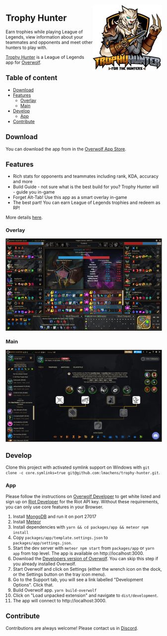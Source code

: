 <a href='https://th.gl/'><img src="./.github/logo.png" alt="Trophy Hunter" align="right" height="211" /></a>

# Trophy Hunter

Earn trophies while playing League of Legends, view information about your teammates and opponents and meet other hunters to play with.

[Trophy Hunter](https://th.gl/) is a League of Legends app for [Overwolf](https://www.overwolf.com/).

## Table of content

- [Download](#download)
- [Features](#features)
  - [Overlay](#overlay)
  - [Main](#main)
- [Develop](#develop)
  - [App](#app)
- [Contribute](#contribute)

## Download

You can download the app from in the [Overwolf App Store](https://www.overwolf.com/app/trophy_hunter-trophy_hunter).

## Features

- Rich stats for opponents and teammates including rank, KDA, accuracy and more
- Build Guide - not sure what is the best build for you? Trophy Hunter will - guide you in-game
- Forget Alt-Tab! Use this app as a smart overlay in-game
- The best part! You can earn League of Legends trophies and redeem as RP!

More details [here](https://play.overwolf.com/trophy-hunter/).

### Overlay

<p align="center">
  <img src="./.github/overlay.png" alt="Overlay Screenshot" width="513" />
</p>

### Main

<p align="center">
  <img src="./.github/main.png" alt="Main Screenshot" width="513" />
</p>

## Develop

Clone this project with activated symlink support on Windows with `git clone -c core.symlinks=true git@github.com:lmachens/trophy-hunter.git`.

### App

Please follow the instructions on [Overwolf Developer](http://developers.overwolf.com/documentation/odk-2-0-introduction/creating-your-first-app/) to get white listed and sign up on [Riot Developer](https://developer.riotgames.com/) for the Riot API key. Without these requirements, you can only use core features in your Browser.

1. Install [MongoDB](https://www.mongodb.com/de/download-center) and run it on port 27017
1. Install [Meteor](https://www.meteor.com/install)
1. Install dependencies with `yarn && cd packages/app && meteor npm install`
1. Copy `packages/app/template.settings.json` to `packages/app/settings.json`.
1. Start the dev server with `meteor npm start` from `packages/app` or `yarn app` from top level. The app is available on http://localhost:3000.
1. Download the [Developers version of Overwolf](https://download.overwolf.com/install/Download?Channel=Developers). You can skip this step if you already installed Overwolf.
1. Start Overwolf and click on Settings (either the wrench icon on the dock, or the Settings button on the tray icon menu).
1. Go to the Support tab, you will see a link labelled "Development Options". Click that.
1. Build Overwolf app. `yarn build-overwolf`
1. Click on "Load unpacked extension" and navigate to `dist/development`.
1. The app will connect to http://localhost:3000.

## Contribute

Contributions are always welcome! Please contact us in [Discord](https://discord.gg/8NEYhR).
